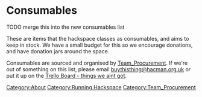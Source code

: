 # Consumables

TODO merge this into the new consumables list

These are items that the hackspace classes as consumables, and aims to keep in stock.
We have a small budget for this so we encourage donations, and have donation jars around the space.

Consumables are sourced and organised by
[Team_Procurement](Team_Procurement "wikilink"). If we're out of something on
this list, please email buythisthing@hacman.org.uk or put it up on the
[Trello Board - things we aint got](https://trello.com/b/7uH9bhEZ/things-we-aint-got).

[Category:About](Category:About "wikilink") [Category:Running
Hackspace](Category:Running_Hackspace "wikilink")
[Category:Team_Procurement](Category:Team_Procurement "wikilink")
